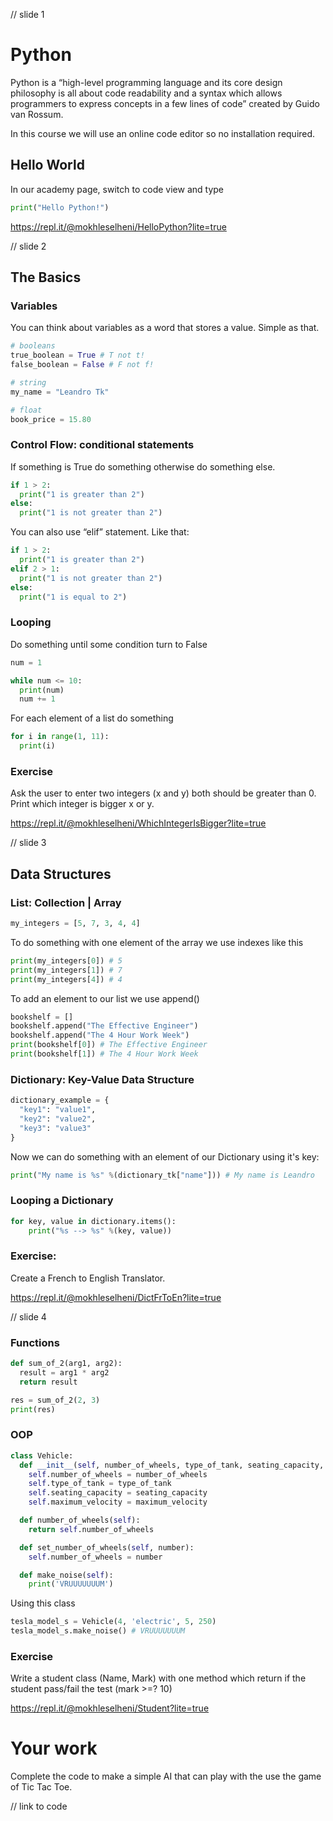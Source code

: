 // slide 1
# Python
Python is a “high-level programming language and its core design philosophy is all about code readability and a syntax which allows programmers to express concepts in a few lines of code” created by Guido van Rossum.

In this course we will use an online code editor so no installation required.

## Hello World
In our academy page, switch to code view and type
```python
print("Hello Python!")
```

https://repl.it/@mokhleselheni/HelloPython?lite=true

// slide 2
## The Basics
### Variables
You can think about variables as a word that stores a value. Simple as that.

```python
# booleans
true_boolean = True # T not t!
false_boolean = False # F not f!

# string
my_name = "Leandro Tk"

# float
book_price = 15.80
```


### Control Flow: conditional statements
If something is True do something otherwise do something else.
```python
if 1 > 2:
  print("1 is greater than 2")
else:
  print("1 is not greater than 2")
```

You can also use “elif” statement. Like that:

```python
if 1 > 2:
  print("1 is greater than 2")
elif 2 > 1:
  print("1 is not greater than 2")
else:
  print("1 is equal to 2")
```

### Looping
Do something until some condition turn to False
```python
num = 1

while num <= 10:
  print(num)
  num += 1
```

For each element of a list do something
```python
for i in range(1, 11):
  print(i)
```

### Exercise
Ask the user to enter two integers (x and y) both should be greater than 0.
Print which integer is bigger x or y.

https://repl.it/@mokhleselheni/WhichIntegerIsBigger?lite=true

// slide 3
## Data Structures
### List: Collection | Array
```python
my_integers = [5, 7, 3, 4, 4]
```

To do something with one element of the array we use indexes like this
```python
print(my_integers[0]) # 5
print(my_integers[1]) # 7
print(my_integers[4]) # 4
```

To add an element to our list we use append()
```python
bookshelf = []
bookshelf.append("The Effective Engineer")
bookshelf.append("The 4 Hour Work Week")
print(bookshelf[0]) # The Effective Engineer
print(bookshelf[1]) # The 4 Hour Work Week
```

### Dictionary: Key-Value Data Structure
```python
dictionary_example = {
  "key1": "value1",
  "key2": "value2",
  "key3": "value3"
}
```

Now we can do something with an element of our Dictionary using it's key:
```Python
print("My name is %s" %(dictionary_tk["name"])) # My name is Leandro
```

### Looping a Dictionary
```python
for key, value in dictionary.items():
    print("%s --> %s" %(key, value))
```

### Exercise:
Create a French to English Translator.

https://repl.it/@mokhleselheni/DictFrToEn?lite=true


// slide 4

### Functions
```python
def sum_of_2(arg1, arg2):
  result = arg1 * arg2
  return result

res = sum_of_2(2, 3)
print(res)
```

### OOP
```python
class Vehicle:
  def __init__(self, number_of_wheels, type_of_tank, seating_capacity, maximum_velocity):
    self.number_of_wheels = number_of_wheels
    self.type_of_tank = type_of_tank
    self.seating_capacity = seating_capacity
    self.maximum_velocity = maximum_velocity

  def number_of_wheels(self):
    return self.number_of_wheels

  def set_number_of_wheels(self, number):
    self.number_of_wheels = number

  def make_noise(self):
    print('VRUUUUUUUM')
```

Using this class
```python
tesla_model_s = Vehicle(4, 'electric', 5, 250)
tesla_model_s.make_noise() # VRUUUUUUUM
```

### Exercise
Write a student class (Name, Mark) with one method which return if the student pass/fail the test (mark >=? 10)

https://repl.it/@mokhleselheni/Student?lite=true


# Your work
Complete the code to make a simple AI that can play with the use the game of Tic Tac Toe.

// link to code
